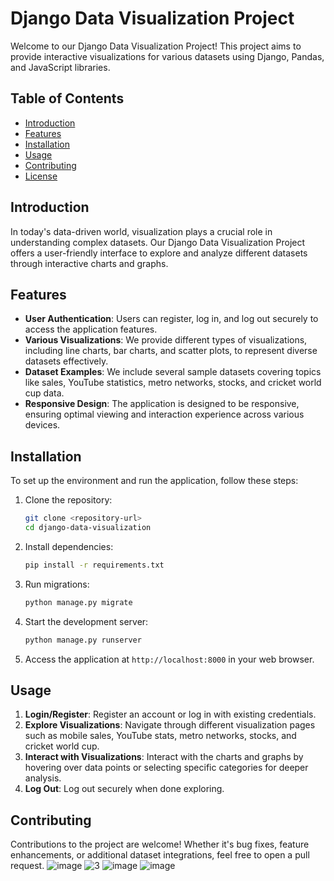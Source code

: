 # Django Data Visualization Project

Welcome to our Django Data Visualization Project! This project aims to provide interactive visualizations for various datasets using Django, Pandas, and JavaScript libraries.

## Table of Contents

- [Introduction](#introduction)
- [Features](#features)
- [Installation](#installation)
- [Usage](#usage)
- [Contributing](#contributing)
- [License](#license)

## Introduction

In today's data-driven world, visualization plays a crucial role in understanding complex datasets. Our Django Data Visualization Project offers a user-friendly interface to explore and analyze different datasets through interactive charts and graphs.

## Features

- **User Authentication**: Users can register, log in, and log out securely to access the application features.
- **Various Visualizations**: We provide different types of visualizations, including line charts, bar charts, and scatter plots, to represent diverse datasets effectively.
- **Dataset Examples**: We include several sample datasets covering topics like sales, YouTube statistics, metro networks, stocks, and cricket world cup data.
- **Responsive Design**: The application is designed to be responsive, ensuring optimal viewing and interaction experience across various devices.

## Installation

To set up the environment and run the application, follow these steps:

1. Clone the repository:
    ```bash
    git clone <repository-url>
    cd django-data-visualization
    ```

2. Install dependencies:
    ```bash
    pip install -r requirements.txt
    ```

3. Run migrations:
    ```bash
    python manage.py migrate
    ```

4. Start the development server:
    ```bash
    python manage.py runserver
    ```

5. Access the application at `http://localhost:8000` in your web browser.

## Usage

1. **Login/Register**: Register an account or log in with existing credentials.
2. **Explore Visualizations**: Navigate through different visualization pages such as mobile sales, YouTube stats, metro networks, stocks, and cricket world cup.
3. **Interact with Visualizations**: Interact with the charts and graphs by hovering over data points or selecting specific categories for deeper analysis.
4. **Log Out**: Log out securely when done exploring.

## Contributing

Contributions to the project are welcome! Whether it's bug fixes, feature enhancements, or additional dataset integrations, feel free to open a pull request.
![image](https://github.com/Sandesh-Pol/Data-Analysis/assets/135794224/8ef92d4d-0b28-4e76-856d-c17e8d118e31)
![3](https://github.com/Sandesh-Pol/Data-Analysis/assets/135794224/8b8376ff-043d-4eaa-bb46-b92887c4c56c)
![image](https://github.com/Sandesh-Pol/Data-Analysis/assets/135794224/8584175f-812f-437b-a606-f01f40d8d809)
![image](https://github.com/Sandesh-Pol/Data-Analysis/assets/135794224/7072ec6d-b00c-4057-843e-419688134ff5)


